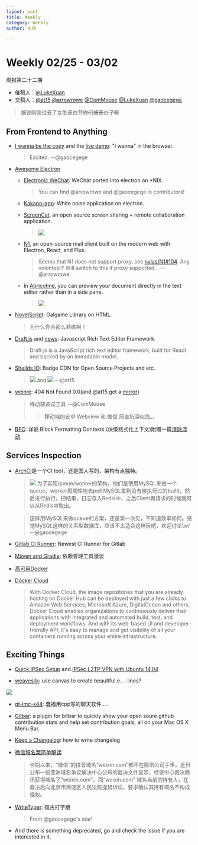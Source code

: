 ```yaml
---
layout: post
title: Weekly
category: Weekly
author: 东岳

---
```


# Weekly 02/25 - 03/02

周报第二十二期

- 催稿人：[@LukeXuan](https://github.com/LukeXuan)
- 交稿人：[@at15](https://github.com/at15) [@arrowrowe](https://github.com/arrowrowe) [@ComMouse](https://github.com/ComMouse) [@LukeXuan](https://github.com/LukeXuan) [@gaocegege](https://github.com/gaocegege)

> 据说刚刚过去了女生表白节~~你们被表白了嘛~~

## From Frontend to Anything

-	[I wanna be the copy](https://github.com/copy/iwbtc) and the [live demo](http://copy.sh/iw/):  "I wanna" in the browser.

	>	Excited. --@gaocegege

-	[Awesome Electron](https://github.com/sindresorhus/awesome-electron)

	-	[Electronic WeChat](https://github.com/geeeeeeeeek/electronic-wechat): WeChat ported into electron on *NIX. 

		>	You can find @arrowrowe and @gaocegege in contributors!

	-	[Kakapo-app](https://github.com/bluedaniel/Kakapo-app): White noise application on electron.

	-	[ScreenCat](https://github.com/maxogden/screencat), an open source screen sharing + remote collaboration application. 

		>	[![](https://github.com/maxogden/screencat/raw/master/img/Icon@2x.png)](https://github.com/maxogden/screencat/raw/master/img/Icon@2x.png)

	-	[N1](https://github.com/nylas/N1), an open-source mail client built on the modern web with Electron, React, and Flux.
	
		>	Seems that N1 does not support proxy, see [nylas/N1#104](https://github.com/nylas/N1/issues/104). Any volunteer? Will switch to this if proxy supported... --@arrowrowe

	-	In [Abricotine](https://github.com/brrd/Abricotine), you can preview your document directly in the text editor rather than in a side pane.

		>	![](https://camo.githubusercontent.com/7e235f649b41fb1d8f67587c5e246b4276b5912c/687474703a2f2f61627269636f74696e652e627272642e66722f696d672f77696e646f772d707265766965772d322e706e67)

-	[NovelScript](https://github.com/yinyanfr/NovelScript/): Galgame Library on HTML.

	>	为什么你会那么熟练啊！

-	[Draft.js](https://github.com/facebook/draft-js) and [news](https://code.facebook.com/posts/1684092755205505/facebook-open-sources-rich-text-editor-framework-draft-js): Javascript Rich Text Editor Framework.

	>	Draft.js is a JavaScript rich text editor framework, built for React and backed by an immutable model.

-	[Sheilds IO](http://shields.io/): Badge CDN for Open Source Projects and etc.

	>	![](https://camo.githubusercontent.com/13ddcd4c7561ee94ec19ecb941a2d264a292768e/68747470733a2f2f696d672e736869656c64732e696f2f62616467652f6d6965322d6561742d677265656e2e737667) and ![](https://camo.githubusercontent.com/39ac871326aebf74d1367f3a8355d5180e2097e5/68747470733a2f2f696d672e736869656c64732e696f2f62616467652f636563652d686f6c652d7265642e737667) --@at15

-	[weinre](http://people.apache.org/~pmuellr/weinre/docs/latest/): 404 Not Found 0.0(and @at15 get a [mirror](https://github.com/apache/cordova-weinre))

	>	移动端调试工具 --@ComMouse
	>	>	移动端的安卓 Webview 和 微信 简直坑深似海。。

-	[BFC](http://kayosite.com/block-formatting-contexts-in-detail.html): 详说 Block Formatting Contexts (块级格式化上下文)附赠一篇[清除浮动](http://www.cnblogs.com/lhb25/p/story-of-clear-float.html)

## Services Inspection

-	[ArchCI](https://github.com/ArchCI/archci)是一个CI tool，还是国人写的，架构有点独特。

	>	![](https://cloud.githubusercontent.com/assets/5100735/13308710/bd7dd788-dbb0-11e5-8ad5-c0be5ee53fc4.png)
	>	为了实现queue/worker的架构，他们是使用MySQL来做一个queue，worker周期性地去poll MySQL拿到没有被执行过的build，然后进行执行，把结果，日志存入Redis中，之后Client再请求的时候就可以从Redis中取出。

	>	这样用MySQL来做queue的方案，还是第一次见，不知道效率如何。感觉MySQL这样的关系型数据库，应该不太适合这样玩吧，欢迎讨论\w/ --@gaocegege

-	[Gitlab CI Runner](https://gitlab.com/gitlab-org/gitlab-ci-multi-runner): Newest CI Runner for Gitlab

-	[Maven and Gradle](http://jolestar.com/dependency-management-tools-maven-gradle/): 依赖管理工具漫谈

-	[高可用Docker](http://www.epubit.com.cn/book/details/4374)

- [Docker Cloud](https://cloud.docker.com/)

	>	With Docker Cloud, the image repositories that you are already hosting on Docker Hub can be deployed with just a few clicks to Amazon Web Services, Microsoft Azure, DigitalOcean and others. Docker Cloud enables organizations to continuously deliver their applications with integrated and automated build, test, and deployment workflows. And with its web-based UI and developer-friendly API, it's easy to manage and get visibility of all your containers running across your entire infrastructure.

## Exciting Things

-	[Quick IPSec Setup](https://github.com/hwdsl2/setup-ipsec-vpn) and [IPSec L2TP VPN with Ubuntu 14.04](https://github.com/hwdsl2/setup-ipsec-vpn)

-	[weavesilk](http://weavesilk.com/): use canvas to create beautiful e.... lines?

![](https://cloud.githubusercontent.com/assets/5621298/13325306/383f3168-dc1c-11e5-8e7a-d72e7f794004.png)

-	[qt-imc-x44](https://github.com/xsfour/qt-imc): 蠢福用cpp写的聊天软件.....

-	[Gitbar](https://github.com/Shikkic/gitbar): a plugin for bitbar to quickly show your open soure github contribution stats and help set contribution goals, all on your Mac OS X Menu Bar.

-	[Keep a Changelog](http://keepachangelog.com/): how to write changelog

-	[微信域名案简单解读](http://blog.shiyuhang.org/?p=3415)

	>	长期以来，“微信”的拼音域名“weixin.com”都不在腾讯公司手里。近日公布一份亚洲域名争议解决中心公布的裁决文件显示，经该中心裁决腾讯获得域名了“weixin.com”。而“weixin.com” 域名当前的持有人，在裁决后向北京市海淀区人民法院提起诉讼，要求确认其持有域名不构成侵权。
	
-	[WriteTyper](https://github.com/Urinx/WriteTyper): 復古打字機

	> From @gaocegege's star!
	
-	And there is something deprecated, go and check the issue if you are interested in it.
